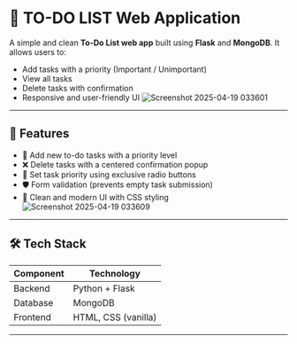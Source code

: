# 📝 TO-DO LIST Web Application

A simple and clean **To-Do List web app** built using **Flask** and **MongoDB**. It allows users to:

- Add tasks with a priority (Important / Unimportant)
- View all tasks
- Delete tasks with confirmation
- Responsive and user-friendly UI
![Screenshot 2025-04-19 033601](https://github.com/user-attachments/assets/5c7a5411-3319-41a8-9aac-2c96a457e6fa)

---

## 🚀 Features

- 🧾 Add new to-do tasks with a priority level
- ❌ Delete tasks with a centered confirmation popup
- 🚦 Set task priority using exclusive radio buttons
- 🛡️ Form validation (prevents empty task submission)
- 🎨 Clean and modern UI with CSS styling
![Screenshot 2025-04-19 033609](https://github.com/user-attachments/assets/6f64b07d-8137-4f57-b918-6ff8274c3c1f)

---

## 🛠️ Tech Stack

| Component | Technology |
|----------|------------|
| Backend  | Python + Flask |
| Database | MongoDB |
| Frontend | HTML, CSS (vanilla) |

---
